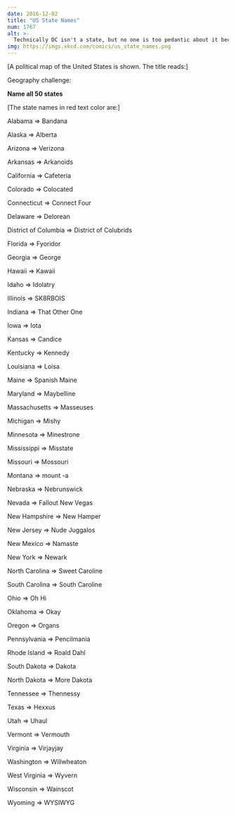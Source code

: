 ```yaml
---
date: 2016-12-02
title: "US State Names"
num: 1767
alt: >-
  Technically DC isn't a state, but no one is too pedantic about it because they don't want to disturb the snakes.
img: https://imgs.xkcd.com/comics/us_state_names.png
---
```

[A political map of the United States is shown. The title reads:]

Geography challenge:

**Name all 50 states**

[The state names in red text color are:]

Alabama => Bandana

Alaska => Alberta

Arizona => Verizona

Arkansas => Arkanoids

California => Cafeteria

Colorado => Colocated

Connecticut => Connect Four

Delaware => Delorean

District of Columbia => District of Colubrids

Florida => Fyoridor

Georgia => George

Hawaii => Kawaii

Idaho => Idolatry

Illinois => SK8RBOIS

Indiana => That Other One

Iowa => Iota

Kansas => Candice

Kentucky => Kennedy

Louisiana => Loisa

Maine => Spanish Maine

Maryland => Maybelline

Massachusetts => Masseuses

Michigan => Mishy

Minnesota => Minestrone

Mississippi => Misstate

Missouri => Mossouri

Montana => mount -a

Nebraska => Nebrunswick

Nevada => Fallout New Vegas

New Hampshire => New Hamper

New Jersey => Nude Juggalos

New Mexico => Namaste

New York => Newark

North Carolina => Sweet Caroline

South Carolina => South Caroline

Ohio => Oh Hi

Oklahoma => Okay

Oregon => Organs

Pennsylvania => Pencilmania

Rhode Island => Roald Dahl

South Dakota => Dakota

North Dakota => More Dakota

Tennessee => Thennessy

Texas => Hexxus

Utah => Uhaul

Vermont => Vermouth

Virginia => Virjayjay

Washington => Willwheaton

West Virginia => Wyvern

Wisconsin => Wainscot

Wyoming => WYSIWYG